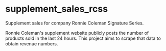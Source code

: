 # supplement_sales_rcss
Supplement sales for company Ronnie Coleman Signature Series.

Ronnie Coleman's supplement website publicly posts the number of products sold in the last 24 hours. This project aims to scrape that data to obtain revenue numbers.



